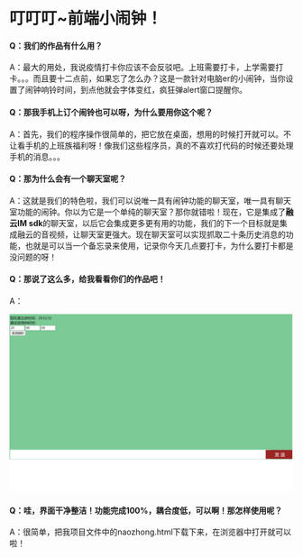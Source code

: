 # 叮叮叮~前端小闹钟！

#### Q：我们的作品有什么用？

A：最大的用处，我说疫情打卡你应该不会反驳吧。上班需要打卡，上学需要打卡。。。而且要十二点前，如果忘了怎么办？这是一款针对电脑er的小闹钟，当你设置了闹钟响铃时间，到点他就会字体变红，疯狂弹alert窗口提醒你。

#### Q：那我手机上订个闹铃也可以呀，为什么要用你这个呢？

A：首先，我们的程序操作很简单的，把它放在桌面，想用的时候打开就可以。不让看手机的上班族福利呀！像我们这些程序员，真的不喜欢打代码的时候还要处理手机的消息。。。

#### Q：那为什么会有一个聊天室呢？

A：这就是我们的特色啦，我们可以说唯一具有闹钟功能的聊天室，唯一具有聊天室功能的闹钟。你以为它是一个单纯的聊天室？那你就错啦！现在，它是集成了**融云IM sdk**的聊天室，以后它会集成更多更有用的功能，我们的下一个目标就是集成融云的音视频，让聊天室更强大。现在聊天室可以实现抓取二十条历史消息的功能，也就是可以当一个备忘录来使用，记录你今天几点要打卡，为什么要打卡都是没问题的呀！

#### Q：那说了这么多，给我看看你们的作品吧！

A：

<img src="1.png">

#### Q：哇，界面干净整洁！功能完成100%，耦合度低，可以啊！那怎样使用呢？

A：很简单，把我项目文件中的naozhong.html下载下来，在浏览器中打开就可以啦！